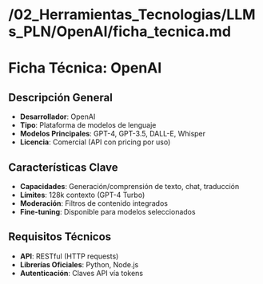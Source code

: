 # /02_Herramientas_Tecnologias/LLMs_PLN/OpenAI/ficha_tecnica.md
# Ficha Técnica: OpenAI

## Descripción General
- **Desarrollador**: OpenAI
- **Tipo**: Plataforma de modelos de lenguaje
- **Modelos Principales**: GPT-4, GPT-3.5, DALL-E, Whisper
- **Licencia**: Comercial (API con pricing por uso)

## Características Clave
- **Capacidades**: Generación/comprensión de texto, chat, traducción
- **Límites**: 128k contexto (GPT-4 Turbo)
- **Moderación**: Filtros de contenido integrados
- **Fine-tuning**: Disponible para modelos seleccionados

## Requisitos Técnicos
- **API**: RESTful (HTTP requests)
- **Librerías Oficiales**: Python, Node.js
- **Autenticación**: Claves API vía tokens